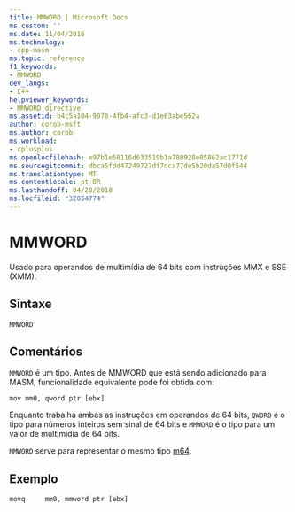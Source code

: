 ```yaml
---
title: MMWORD | Microsoft Docs
ms.custom: ''
ms.date: 11/04/2016
ms.technology:
- cpp-masm
ms.topic: reference
f1_keywords:
- MMWORD
dev_langs:
- C++
helpviewer_keywords:
- MMWORD directive
ms.assetid: b4c5a104-9078-4fb4-afc3-d1e63abe562a
author: corob-msft
ms.author: corob
ms.workload:
- cplusplus
ms.openlocfilehash: e97b1e58116d633519b1a780928e05862ac1771d
ms.sourcegitcommit: dbca5fdd47249727df7dca77de5b20da57d0f544
ms.translationtype: MT
ms.contentlocale: pt-BR
ms.lasthandoff: 04/28/2018
ms.locfileid: "32054774"
---
```

# <a name="mmword"></a>MMWORD
Usado para operandos de multimídia de 64 bits com instruções MMX e SSE (XMM).  
  
## <a name="syntax"></a>Sintaxe  
  
```  
MMWORD  
```  
  
## <a name="remarks"></a>Comentários  
 `MMWORD` é um tipo.  Antes de MMWORD que está sendo adicionado para MASM, funcionalidade equivalente pode foi obtida com:  
  
```  
mov mm0, qword ptr [ebx]  
```  
  
 Enquanto trabalha ambas as instruções em operandos de 64 bits, `QWORD` é o tipo para números inteiros sem sinal de 64 bits e `MMWORD` é o tipo para um valor de multimídia de 64 bits.  
  
 `MMWORD` serve para representar o mesmo tipo [m64](../../cpp/m64.md).  
  
## <a name="example"></a>Exemplo  
  
```  
movq     mm0, mmword ptr [ebx]  
```